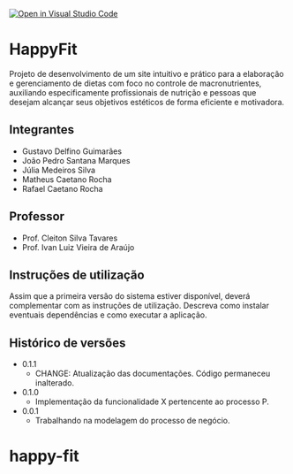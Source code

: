 [![Open in Visual Studio Code](https://classroom.github.com/assets/open-in-vscode-718a45dd9cf7e7f842a935f5ebbe5719a5e09af4491e668f4dbf3b35d5cca122.svg)](https://classroom.github.com/online_ide?assignment_repo_id=14255334&assignment_repo_type=AssignmentRepo)
# HappyFit

Projeto de desenvolvimento de um site intuitivo e prático para a elaboração e gerenciamento de dietas com foco no controle de macronutrientes, auxiliando especificamente profissionais de nutrição e pessoas que desejam alcançar seus objetivos estéticos de forma eficiente e motivadora.

## Integrantes

* Gustavo Delfino Guimarães
* João Pedro Santana Marques
* Júlia Medeiros Silva
* Matheus Caetano Rocha
* Rafael Caetano Rocha

## Professor

* Prof. Cleiton Silva Tavares
* Prof. Ivan Luiz Vieira de Araújo

## Instruções de utilização

Assim que a primeira versão do sistema estiver disponível, deverá complementar com as instruções de utilização. Descreva como instalar eventuais dependências e como executar a aplicação.

## Histórico de versões

* 0.1.1
    * CHANGE: Atualização das documentações. Código permaneceu inalterado.
* 0.1.0
    * Implementação da funcionalidade X pertencente ao processo P.
* 0.0.1
    * Trabalhando na modelagem do processo de negócio.

# happy-fit
